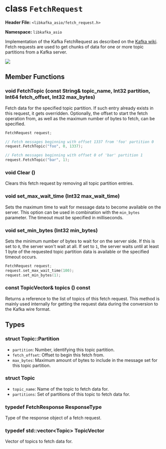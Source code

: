 
class `FetchRequest`
======================

**Header File:** `<libkafka_asio/fetch_request.h>`

**Namespace:** `libkafka_asio`

Implementation of the Kafka FetchRequest as described on the 
[Kafka wiki](https://cwiki.apache.org/confluence/display/KAFKA/A+Guide+To+The+Kafka+Protocol#AGuideToTheKafkaProtocol-FetchRequest).
Fetch requests are used to get chunks of data for one or more topic partitions
from a Kafka server.

<img src="http://yuml.me/diagram/nofunky;scale:80/class/
[FetchRequest]++-*[Topic], 
[Topic]++-*[TopicPartition]" 
/>

Member Functions
----------------

### void **FetchTopic** (const String& topic_name, Int32 partition, Int64 fetch_offset, Int32 max_bytes)

Fetch data for the specified topic partition. If such entry already exists in
this request, it gets overridden. Optionally, the offset to start the fetch
operation from, as well as the maximum number of bytes to fetch, can be
specified.

```cpp
FetchRequest request;

// Fetch messages beginning with offset 1337 from 'foo' partition 0
request.FetchTopic("foo", 0, 1337);

// Fetch messages beginning with offset 0 of 'bar' partition 1
request.FetchTopic("bar", 1);
```

### void **Clear** ()

Clears this fetch request by removing all topic partition entries.

### void **set_max_wait_time** (Int32 max_wait_time)

Sets the maximum time to wait for message data to become available on the
server. This option can be used in combination with the `min_bytes` parameter.
The timeout must be specified in milliseconds.

### void **set_min_bytes** (Int32 min_bytes)

Sets the minimum number of bytes to wait for on the server side. If this is set
to `0`, the server won't wait at all. If set to `1`, the server waits until
at least 1 byte of the requested topic partition data is available or the 
specified timeout occurs.

```cpp
FetchRequest request;
request.set_max_wait_time(100);
request.set_min_bytes(1);
```

### const TopicVector& **topics** \(\) const

Returns a reference to the list of topics of this fetch request. This
method is mainly used internally for getting the request data during the
conversion to the Kafka wire format.

Types
-----

### struct **Topic::Partition**

+ `partition`:
   Number, identifying this topic partition.
+ `fetch_offset`:
   Offset to begin this fetch from.
+ `max_bytes`:
   Maximum amount of bytes to include in the message set for this topic
   partition.
   
### struct **Topic**

+ `topic_name`:
   Name of the topic to fetch data for.
+ `partitions`:
   Set of partitions of this topic to fetch data for.

### typedef FetchResponse **ResponseType**
Type of the response object of a fetch request.

### typedef std::vector<Topic\> **TopicVector**
Vector of topics to fetch data for.
